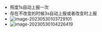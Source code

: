 * 照度1s自动上报一次
* 存在不改变的时候3s自动上报或者改变时上报
* ![image-20230530103729101](https://cvp.oss-cn-shanghai.aliyuncs.com/picgo/202305301037338.png)
* ![image-20230530104226419](https://cvp.oss-cn-shanghai.aliyuncs.com/picgo/202305301042573.png)